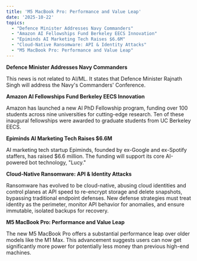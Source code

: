 ```yaml
---
title: 'M5 MacBook Pro: Performance and Value Leap'
date: '2025-10-22'
topics:
  - "Defence Minister Addresses Navy Commanders"
  - "Amazon AI Fellowships Fund Berkeley EECS Innovation"
  - "Epiminds AI Marketing Tech Raises $6.6M"
  - "Cloud-Native Ransomware: API & Identity Attacks"
  - "M5 MacBook Pro: Performance and Value Leap"
---
```


**Defence Minister Addresses Navy Commanders**

This news is not related to AI/ML. It states that Defence Minister Rajnath Singh will address the Navy's Commanders' Conference.

**Amazon AI Fellowships Fund Berkeley EECS Innovation**

Amazon has launched a new AI PhD Fellowship program, funding over 100 students across nine universities for cutting-edge research. Ten of these inaugural fellowships were awarded to graduate students from UC Berkeley EECS.

**Epiminds AI Marketing Tech Raises $6.6M**

AI marketing tech startup Epiminds, founded by ex-Google and ex-Spotify staffers, has raised $6.6 million. The funding will support its core AI-powered bot technology, "Lucy."

**Cloud-Native Ransomware: API & Identity Attacks**

Ransomware has evolved to be cloud-native, abusing cloud identities and control planes at API speed to re-encrypt storage and delete snapshots, bypassing traditional endpoint defenses. New defense strategies must treat identity as the perimeter, monitor API behavior for anomalies, and ensure immutable, isolated backups for recovery.

**M5 MacBook Pro: Performance and Value Leap**

The new M5 MacBook Pro offers a substantial performance leap over older models like the M1 Max. This advancement suggests users can now get significantly more power for potentially less money than previous high-end machines.

